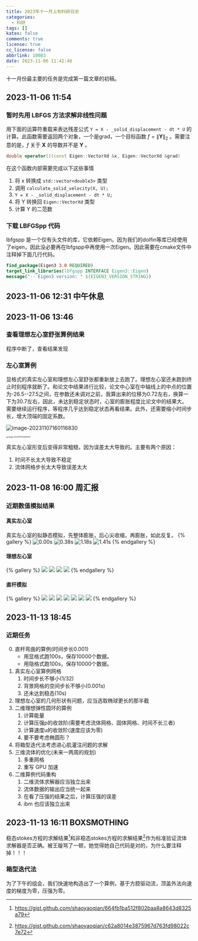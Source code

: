 ```yaml
---
title: 2023年十一月上旬科研日志
categories:
  - 科研
tags: []
katex: false
comments: true
license: true
cc_license: false
abbrlink: 10083
date: 2023-11-06 11:42:40
---
```

十一月份最主要的任务是完成第一篇文章的初稿。
<!--more-->
## 2023-11-06 11:54


### 暂时先用 LBFGS 方法求解非线性问题

用下面的运算符重载来表达残差公式 `Y = X - _solid_displacement - dt * U` 的计算。此函数需要返回两个对象，一个是grad，一个目标函数 $f=\|\mathbf{Y}\|_2$ 。需要注意的是，$f$ 关于 $\mathbf{X}$ 的导数并不是 $\mathbf{Y}$ 。

```C++
double operator()(const Eigen::VectorXd &x, Eigen::VectorXd &grad)
```

在这个函数内部需要完成以下这些事情
1. 将 x 转换成 `std::vector<double3>` 类型
2. 调用 `calculate_solid_velocity(X, U);`
3. `Y = X - _solid_displacement - dt * U;`
4. 将 Y 转换回 `Eigen::VectorXd` 类型
5. 计算 Y 的二范数

### 下载 LBFGSpp 代码

lbfgspp 是一个仅有头文件的库，它依赖Eigen。因为我们的dolfin等库已经使用了eigen，因此没必要再在lbfgspp中再使用一次Eigen。因此需要在cmake文件中注释掉下面几行代码。

```cmake
find_package(Eigen3 3.0 REQUIRED)
target_link_libraries(lbfgspp INTERFACE Eigen3::Eigen)
message("-- Eigen3 version: " ${EIGEN3_VERSION_STRING})
```

## 2023-11-06 12:31 中午休息

## 2023-11-06 13:46 

### 查看理想左心室舒张算例结果
程序中断了，查看结果发现

### 左心室算例

显格式的真实左心室和理想左心室舒张都重新放上去跑了。理想左心室还未跑到终止时刻程序就断了。和论文中结果进行比较，论文中心室在中轴线上的中点的位置为-26.5--27.5之间，在参数还未调对之前，我算出来的位移为0.72左右，换算一下为30.7左右，因此，未达到稳定状态时，心室的膨胀程度比论文中的结果大。需要继续运行程序，等程序几乎达到稳定状态再看结果。此外，还需要缩小时间步长，增大顶端的固定系数。

![image-20231107160116830](https://githubimages.pengfeima.cn/images/202311071601927.png)

<img src="https://githubimages.pengfeima.cn/images/202311071558615.png" alt="image-20231107155840478" style="zoom:33%;" />

真实左心室形变后变得非常粗糙，因为误差太大导致的。主要有两个原因：

1. 时间不长太大导致不稳定
2. 流体网格步长太大导致误差太大



## 2023-11-08 16:00 周汇报
### 近期数值模拟结果
#### 真实左心室
真实左心室的拟静态模拟，先整体膨胀，后心尖收缩，再膨胀，如此反复。
{% gallery %}
![0.00s](https://githubimages.pengfeima.cn/images/202311081603636.jpg)
![0.38s](https://githubimages.pengfeima.cn/images/202311081604526.jpg)
![1.18s](https://githubimages.pengfeima.cn/images/202311081604113.jpg)
![1.41s](https://githubimages.pengfeima.cn/images/202311081604493.jpg)
{% endgallery %} 

#### 理想左心室
{% gallery %}
![](https://githubimages.pengfeima.cn/images/202311081618765.png)
![](https://githubimages.pengfeima.cn/images/202311081615884.png)
![](https://githubimages.pengfeima.cn/images/202311081616160.png)
![](https://githubimages.pengfeima.cn/images/202311081617795.png)
{% endgallery %} 

#### 直杆模拟
{% gallery %}
![](https://githubimages.pengfeima.cn/images/202311011410159.png)
![](https://githubimages.pengfeima.cn/images/202311011414694.png)
![](https://githubimages.pengfeima.cn/images/202311011408664.png)
![](https://githubimages.pengfeima.cn/images/202311011408083.png)
![](https://githubimages.pengfeima.cn/images/202311011402038.jpg)
![](https://githubimages.pengfeima.cn/images/202311011401933.jpg)
![](https://githubimages.pengfeima.cn/images/202311011400437.jpg)
{% endgallery %} 


## 2023-11-13 18:45

### 近期任务

0. 直杆弯曲的算例(时间步长0.001)
    - 用显格式跑100s，保存10000个数据。
    - 用隐格式跑100s，保存10000个数据。
1. 真实左心室算例网格
   1.  时间步长不够小(1/32)
   2. 背景网格的空间步长不够小(0.001s)
   3. 还未达到稳态(10s)
2. 理想左心室的几何形状有问题，应当选取椭球更长的那半截
3. 二维理想弹性圆环的算例
   1. 计算能量
   2. 计算压强p的收敛阶(需要考虑流体网格、固体网格、时间不长三者)
   3. 计算速度u的收敛阶(速度应该为零) 
   4. 要不要考虑椭圆形？
4. 将箱型迭代法考虑进心肌灌注问题的求解
5. 三维流体的优化(未来一两周的规划)
   1. 多重网格
   2. 重写 GPU 加速
6. 二维算例代码重构
   1. 二维流体求解器应当独立出来
   2. 流体数据的输出应当统一起来
   3. 在看了压强的结果之后，计算压强的误差
   4. ibm 也应该独立出来

## 2023-11-13 16:11 BOXSMOTHING

稳态stokes方程的求解结果[^1]和非稳态stokes方程的求解结果[^2]作为标准验证流体求解器是否正确。被王璇骂了一顿，她觉得她自己代码是对的，为什么要注释掉！！！
### 箱型迭代法
为了下午的组会，我们快速地构造出了一个算例，基于方腔驱动流，顶盖外法向速度的梯度为零，压强为零。











[^1]: https://gist.github.com/shaoyaoqian/664fb1ba512f802baa8a8643d8325a79
[^2]: https://gist.github.com/shaoyaoqian/c62a8014e3875967d763fd98022c7e72
